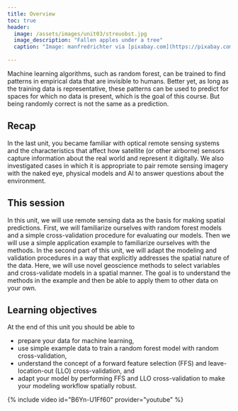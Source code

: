 ```yaml
---
title: Overview
toc: true
header:
  image: /assets/images/unit03/streuobst.jpg
  image_description: "Fallen apples under a tree"
  caption: "Image: manfredrichter via [pixabay.com](https://pixabay.com/de/photos/%C3%A4pfel-streuobst-obstbaum-apfelbaum-3684775/)"
 
---
```


Machine learning algorithms, such as random forest, can be trained to find patterns in empirical data that are invisible to humans. Better yet, as long as the training data is representative, these patterns can be used to predict for spaces for which no data is present, which is the goal of this course. But being randomly correct is not the same as a prediction.

<!--more-->

## Recap
In the last unit, you became familiar with optical remote sensing systems and the characteristics that affect how satellite (or other airborne) sensors capture information about the real world and represent it digitally. We also investigated cases in which it is appropriate to pair remote sensing imagery with the naked eye, physical models and AI to answer questions about the environment.

## This session
In this unit, we will use remote sensing data as the basis for making spatial predictions. First, we will familiarize ourselves with random forest models and a simple cross-validation procedure for evaluating our models. Then we will use a simple application example to familiarize ourselves with the methods. In the second part of this unit, we will adapt the modeling and validation procedures in a way that explicitly addresses the spatial nature of the data. Here, we will use novel geoscience methods to select variables and cross-validate models in a spatial manner. The goal is to understand the methods in the example and then be able to apply them to other data on your own.

## Learning objectives
At the end of this unit you should be able to

* prepare your data for machine learning,
* use simple example data to train a random forest model with random cross-validation, 
* understand the concept of a forward feature selection (FFS) and leave-location-out (LLO) cross-validation, and
* adapt your model by performing FFS and LLO cross-validation to make your modeling workflow spatially robust.


{% include video id="B6Yn-U1Ff60" provider="youtube" %}
